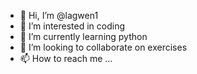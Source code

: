 - 👋 Hi, I’m @lagwen1
- 👀 I’m interested in coding
- 🌱 I’m currently learning python 
- 💞️ I’m looking to collaborate on exercises 
- 📫 How to reach me ...

<!---
lagwen1/lagwen1 is a ✨ special ✨ repository because its `README.md` (this file) appears on your GitHub profile.
You can click the Preview link to take a look at your changes.
--->
